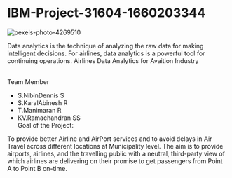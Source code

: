 # IBM-Project-31604-1660203344


![pexels-photo-4269510](https://user-images.githubusercontent.com/98963132/192129805-bef800cf-d60b-4c0b-b8ff-25e3049e5f23.jpg)



Data analytics is the technique of analyzing the raw data for making intelligent decisions. For airlines, data analytics is a powerful tool for continuing operations.
Airlines Data Analytics for Avaition Industry<br><br>


Team Member<br>
 * S.NibinDennis S<br>
 * S.KaralAbinesh R<br>
 * T.Manimaran  R<br>
 * KV.Ramachandran SS<br>
  Goal of the Project:


To provide better Airline and AirPort services and to avoid delays in Air Travel across different locations at Municipality level. The aim is to provide airports, airlines, and the travelling public with a neutral, third-party view of which airlines are delivering on their promise to get passengers from Point A to Point B on-time.

